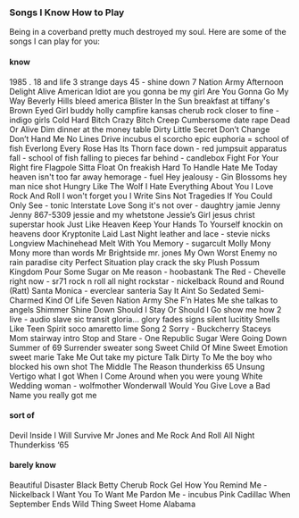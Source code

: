 ### Songs I Know How to Play

Being in a coverband pretty much destroyed my soul. Here are some of the
songs I can play for you:

#### know

1985 .
 18 and life
 3 strange days
 45 - shine down
 7 Nation Army
 Afternoon Delight
 Alive
 American Idiot
 are you gonna be my girl
 Are You Gonna Go My Way
 Beverly Hills
 bleed america
 Blister In the Sun
 breakfast at tiffany's
 Brown Eyed Girl
 buddy holly
 campfire kansas
 cherub rock
 closer to fine - indigo girls
 Cold Hard Bitch
 Crazy Bitch
 Creep
 Cumbersome
 date rape
 Dead Or Alive
 Dim
 dinner at the money table
 Dirty Little Secret
 Don’t Change
 Don’t Hand Me No Lines
 Drive incubus
 el scorcho
 epic
 euphoria = school of fish
 Everlong
 Every Rose Has Its Thorn
 face down - red jumpsuit apparatus
 fall - school of fish
 falling to pieces
 far behind - candlebox
 Fight For Your Right
 fire
 Flagpole Sitta
 Float On
 freakish
 Hard To Handle
 Hate Me Today
 heaven isn't too far away
 hemorage - fuel
 Hey jealousy - Gin Blossoms
 hey man nice shot
 Hungry Like The Wolf
 I Hate Everything About You
 I Love Rock And Roll
 I won't forget you
 I Write Sins Not Tragedies
 If You Could Only See - tonic
 Interstate Love Song
 it's not over - daughtry
 jamie
 Jenny Jenny 867-5309
 jessie and my whetstone
 Jessie’s Girl
 jesus christ superstar hook
 Just Like Heaven
 Keep Your Hands To Yourself
 knockin on heavens door
 Kryptonite
 Laid
 Last Night
 leather and lace - stevie nicks
 Longview
 Machinehead
 Melt With You
 Memory - sugarcult
 Molly
 Mony Mony
 more than words
 Mr Brightside
 mr. jones
 My Own Worst Enemy
 no rain
 paradise city
 Perfect Situation
 play crack the sky
 Plush
 Possum Kingdom
 Pour Some Sugar on Me
 reason - hoobastank
 The Red - Chevelle
 right now - sr71
 rock n roll all night
 rockstar - nickelback
 Round and Round (Ratt)
 Santa Monica - everclear 
 santeria
 Say It Aint So
 Sedated
 Semi-Charmed Kind Of Life
 Seven Nation Army
 She F’n Hates Me
 she talkas to angels
 Shimmer
 Shine Down
 Should I Stay Or Should I Go
 show me how 2 live - audio slave
 sic transit gloria… glory fades
 signs
 silent lucitity
 Smells Like Teen Spirit
 soco amaretto lime
 Song 2
 Sorry - Buckcherry
 Staceys Mom
 stairway intro
 Stop and Stare - One Republic
 Sugar Were Going Down
 Summer of 69
 Surrender
 sweater song
 Sweet Child Of Mine
 Sweet Emotion
 sweet marie
 Take Me Out
 take my picture
 Talk Dirty To Me
 the boy who blocked his own shot
 The Middle
 The Reason
 thunderkiss 65
 Unsung
 Vertigo
 what I got
 When I Come Around
 when you were young
 White Wedding
 woman - wolfmother
 Wonderwall
 Would
 You Give Love a Bad Name
 you really got me
 
 

#### sort of

Devil Inside
 I Will Survive
 Mr Jones and Me
 Rock And Roll All Night
 Thunderkiss ‘65
 
 

#### barely know

Beautiful Disaster
 Black Betty
 Cherub Rock
 Gel
 How You Remind Me - Nickelback
 I Want You To Want Me
 Pardon Me - incubus
 Pink Cadillac
 When September Ends
 Wild Thing
 Sweet Home Alabama

